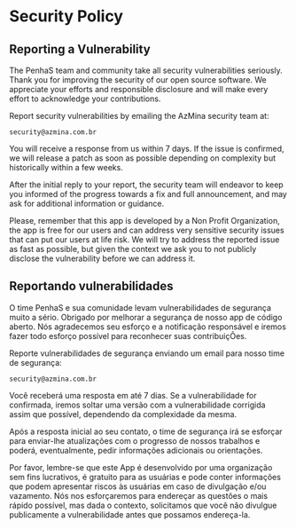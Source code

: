 # Security Policy

## Reporting a Vulnerability

The PenhaS team and community take all security vulnerabilities seriously. Thank you for improving the security of our open source software. We appreciate your efforts and responsible disclosure and will make every effort to acknowledge your contributions.

Report security vulnerabilities by emailing the AzMina security team at:

```
security@azmina.com.br
```

You will receive a response from us within 7 days.
If the issue is confirmed, we will release a patch as soon as possible depending on complexity but historically within a few weeks.

After the initial reply to your report, the security team will endeavor to keep you informed of the progress towards a fix and full announcement, and may ask for additional information or guidance.

Please, remember that this app is developed by a Non Profit Organization, the app is free for our users and can address very sensitive security issues that can put our users at life risk. We will try to address the reported issue as fast as possible, but given the context we ask you to not publicly disclose the vulnerability before we can address it.

## Reportando vulnerabilidades

O time PenhaS e sua comunidade levam vulnerabilidades de segurança muito a sério.
Obrigado por melhorar a segurança de nosso app de código aberto.
Nós agradecemos seu esforço e a notificação responsável e iremos fazer todo esforço possível para reconhecer suas contribuiçÕes.

Reporte vulnerabilidades de segurança enviando um email para nosso time de segurança: 

```
security@azmina.com.br
```

Você receberá uma resposta em até 7 dias.
Se a vulnerabilidade for confirmada, iremos soltar uma versão com a vulnerabilidade corrigida assim que possível, dependendo da complexidade da mesma.

Após a resposta inicial ao seu contato, o time de segurança irá se esforçar para enviar-lhe atualizações com o progresso de nossos trabalhos e poderá, eventualmente, pedir informações adicionais ou orientações.

Por favor, lembre-se que este App é desenvolvido por uma organização sem fins lucrativos, é gratuito para as usuárias e pode conter informações que podem apresentar riscos às usuárias em caso de divulgação e/ou vazamento. Nós nos esforçaremos para endereçar as questões o mais rápido possível, mas dada o contexto, solicitamos que você não divulgue publicamente a vulnerabilidade antes que possamos endereça-la.
